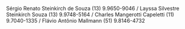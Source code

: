 Sérgio Renato Steinkirch de Souza (13) 9.9650-9046 / 
Layssa Silvestre Steinkirch Souza (13) 9.9748-5164 /
Charles Mangerotti Capeletti (11) 9.7040-1335 /
Flávio Antônio Mallmann (51) 9.8146-4732
